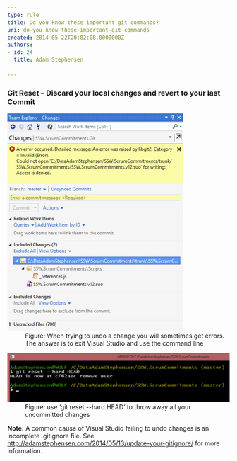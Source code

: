 ```yaml
---
type: rule
title: Do you know these important git commands?
uri: do-you-know-these-important-git-commands
created: 2014-05-22T20:02:08.0000000Z
authors:
- id: 24
  title: Adam Stephensen

---
```




<span class='intro'> <h3>Git Reset – Discard your local changes and revert to your last Commit​</h3> </span>

<dl class="image"><dt>
      <img src="git-reset-1.jpg" alt="" />
   </dt><dd>Figure&#58; When trying to undo a change you will sometimes get errors. The answer is to exit Visual Studio and use the command line</dd></dl><dl class="image"><dt>
      <img src="git-reset-2.jpg" alt="" />
   </dt><dd>Figure&#58; use ‘git reset --hard HEAD’ to throw away all your uncommitted changes</dd></dl> 
<strong>Note&#58;</strong> A common cause of Visual Studio failing to undo changes is an incomplete .gitignore file. See 
<a href="http&#58;//adamstephensen.com/2014/05/13/update-your-gitignore/" target="_blank">http&#58;//adamstephensen.com/2014/05/13/update-your-gitignore/​</a> for more information. 


